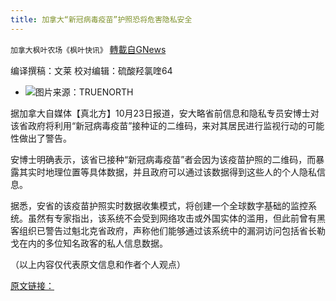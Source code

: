 ```yaml
---
title: 加拿大“新冠病毒疫苗”护照恐将危害隐私安全
---
```

`加拿大枫叶农场《枫叶快讯》` [轉載自GNews](https://gnews.org/zh-hans/1615472/)

编译撰稿：文莱         校对编辑：硫酸羟氯喹64

- ![](https://assets.gnews.org/wp-content/uploads/2021/10/a2-1-edited.jpg)图片来源：TRUENORTH


据加拿大自媒体【真北方】10月23日报道，安大略省前信息和隐私专员安博士对该省政府将利用“新冠病毒疫苗”接种证的二维码，来对其居民进行监视行动的可能性做出了警告。

安博士明确表示，该省已接种“新冠病毒疫苗”者会因为该疫苗护照的二维码，而暴露其实时地理位置等具体数据，并且政府可以通过该数据得到这些人的个人隐私信息。

据悉，安省的该疫苗护照实时数据收集模式，将创建一个全球数字基础的监控系统。虽然有专家指出，该系统不会受到网络攻击或外国实体的滥用，但此前曾有黑客组织已警告过魁北克省政府，声称他们能够通过该系统中的漏洞访问包括省长勒戈在内的多位知名政客的私人信息数据。

（以上内容仅代表原文信息和作者个人观点）

[原文链接：](https://tnc.news/2021/10/23/vaccine-passes-are-a-road-to-global-surveillance-says-former-privacy-commissioner/)
